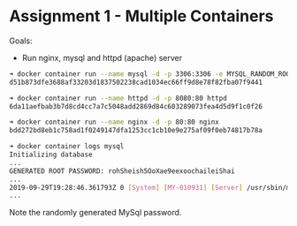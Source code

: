 # Assignment 1 - Multiple Containers

Goals:

- Run nginx, mysql and httpd (apache) server

```bash
➜ docker container run --name mysql -d -p 3306:3306 -e MYSQL_RANDOM_ROOT_PASSWORD=yes mysql
d51b873dfe3688af33203d1837502238cad1034ec66ff9d8e78f82fba07f9441

➜ docker container run --name httpd -d -p 8080:80 httpd
6da11aefbab3b7d8cd4cc7a7c5048add2869d84c603289073fea4d5d9f1c0f26

➜ docker container run --name nginx -d -p 80:80 nginx
bdd272bd8eb1c758ad1f0249147dfa1253cc1cb10e9e275af09f0eb74817b78a
```

```bash
➜ docker container logs mysql
Initializing database
...
GENERATED ROOT PASSWORD: rohSheish5OoXae9eexoochaileiShai
...
2019-09-29T19:28:46.361793Z 0 [System] [MY-010931] [Server] /usr/sbin/mysqld: ready for connections. Version: '8.0.17'  socket: '/var/run/mysqld/mysqld.sock'  port: 3306  MySQL
...
```

Note the randomly generated MySql password.
